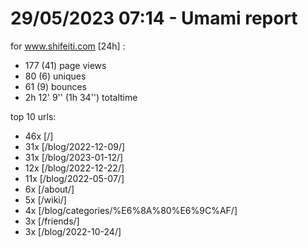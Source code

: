 # 29/05/2023 07:14 - Umami report
for www.shifeiti.com [24h] :

 - 177 (41) page views
 - 80 (6) uniques
 - 61 (9) bounces
 - 2h 12' 9'' (1h 34'') totaltime


top 10 urls:
 - 46x [/]
 - 31x [/blog/2022-12-09/]
 - 31x [/blog/2023-01-12/]
 - 12x [/blog/2022-12-22/]
 - 11x [/blog/2022-05-07/]
 - 6x [/about/]
 - 5x [/wiki/]
 - 4x [/blog/categories/%E6%8A%80%E6%9C%AF/]
 - 3x [/friends/]
 - 3x [/blog/2022-10-24/]



